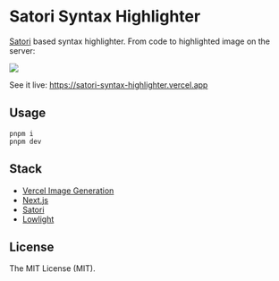 # Satori Syntax Highlighter

[Satori](https://github.com/vercel/satori) based syntax highlighter. From code to highlighted image on the server:

![](https://satori-syntax-highlighter.vercel.app/api/highlighter)

See it live: https://satori-syntax-highlighter.vercel.app

## Usage

```
pnpm i
pnpm dev
```

## Stack

- [Vercel Image Generation](https://vercel.com/blog/introducing-vercel-og-image-generation-fast-dynamic-social-card-images)
- [Next.js](https://nextjs.org)
- [Satori](https://github.com/vercel/satori)
- [Lowlight](https://github.com/wooorm/lowlight)

## License

The MIT License (MIT).
